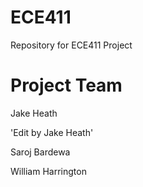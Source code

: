 # ECE411
Repository for ECE411 Project

# Project Team
Jake Heath

'Edit by Jake Heath'

Saroj Bardewa

William Harrington
